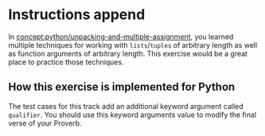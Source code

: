 # Instructions append

In [concept:python/unpacking-and-multiple-assignment](https://github.com/exercism/python/tree/main/concepts/unpacking-and-multiple-assignment), you learned multiple techniques for working with `lists`/`tuples` of arbitrary length as well as function arguments of arbitrary length.
This exercise would be a great place to practice those techniques.

## How this exercise is implemented for Python

The test cases for this track add an additional keyword argument called `qualifier`.
You should use this keyword arguments value to modify the final verse of your Proverb.
